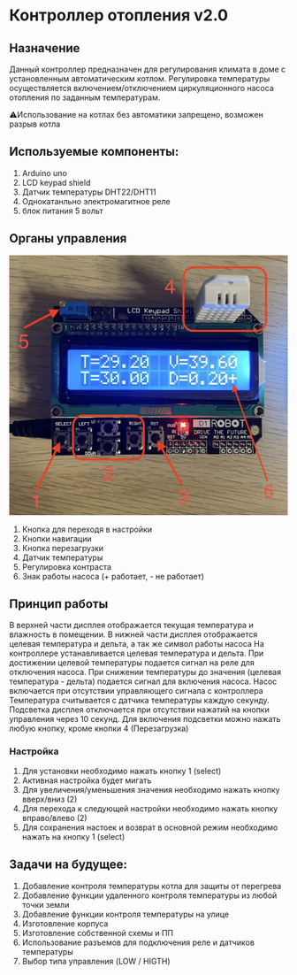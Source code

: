 # Контроллер отопления v2.0

## Назначение
Данный контроллер предназначен для регулирования климата в доме с установленным автоматическим котлом. Регулировка температуры осуществляется включением/отключением циркуляционного насоса отопления по заданным температурам.

⚠️Использование на котлах без автоматики запрещено, возможен разрыв котла

## Используемые компоненты:
1. Arduino uno
2. LCD keypad shield
3. Датчик температуры DHT22/DHT11
4. Однокатанльно электромагитное реле
5. блок питания 5 вольт

## Органы управления
![](./images/IMG_2110.jpeg)
1. Кнопка для переходя в настройки
2. Кнопки навигации
3. Кнопка перезагрузки
4. Датчик температуры
5. Регулировка контраста
6. Знак работы насоса (+ работает, - не работает)

## Принцип работы
В верхней части дисплея отображается текущая температура и влажность в помещении.
В нижней части дисплея отображается целевая температура и дельта, а так же символ работы насоса
На контроллере устанавливается целевая температура и дельта. При достижении целевой температуры подается сигнал на реле для отключения насоса. При снижении температуры до значения (целевая температура - дельта) подается сигнал для включения насоса.
Насос включается при отсутствии управляющего сигнала с контроллера
Температура считывается с датчика температуры каждую секунду.
Подсветка дисплея отключается при отсутствии нажатий на кнопки управления через 10 секунд. Для включения подсветки можно нажать любую кнопку, кроме кнопки 4 (Перезагрузка)

### Настройка
1. Для установки необходимо нажать кнопку 1 (select)
2. Активная настройка будет мигать
3. Для увеличения/уменьшения значения необходимо нажать кнопку вверх/вниз (2)
4. Для перехода к следующей настройки необходимо нажать кнопку вправо/влево (2)
5. Для сохранения настоек и возврат в основной режим необходимо нажать на кнопку 1 (select)


## Задачи на будущее:
1. Добавление контроля температуры котла для защиты от перегрева
2. Добавление функции удаленного контроля температуры из любой точки земли
3. Добавление функции контроля температуры на улице
4. Изготовление корпуса
5. Изготовление собственной схемы и ПП
6. Использование разъемов для подключения реле и датчиков температуры
7. Выбор типа управления (LOW / HIGTH)
